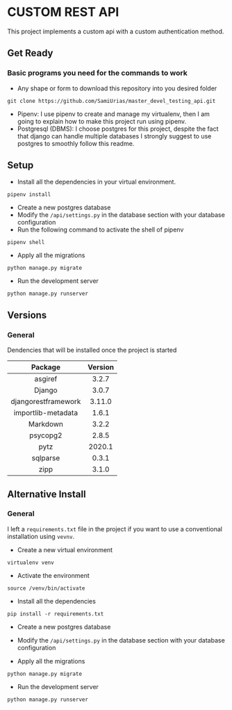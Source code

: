 # CUSTOM REST API
This project implements a custom api with a custom authentication method.

## Get Ready
### Basic programs you need for the commands to work
- Any shape or form to download this repository into you desired folder
```
git clone https://github.com/SamiUrias/master_devel_testing_api.git
```
- Pipenv: I use pipenv to create and manage  my virtualenv, then  I am going to explain how to make this project
run using pipenv.
- Postgresql (DBMS):  I choose postgres for this project, despite the fact that django can handle multiple databases I
strongly suggest to use postgres to smoothly follow this readme.


## Setup
- Install all the dependencies in your virtual environment.

```
pipenv install
```


- Create a new postgres database
- Modify the `/api/settings.py` in the database section with your database configuration
- Run the following command to activate the shell of pipenv
```
pipenv shell
```
- Apply all the migrations
```
python manage.py migrate
```
- Run the development server
```
python manage.py runserver
```


## Versions
### General
Dendencies that will be installed once the project is started

| Package | Version |
|:-------------:|:-----:|
|asgiref|3.2.7|
|Django|3.0.7|
|djangorestframework|3.11.0|
|importlib-metadata|1.6.1|
|Markdown|3.2.2|
|psycopg2|2.8.5|
|pytz|2020.1|
|sqlparse|0.3.1|
|zipp|3.1.0|

## Alternative Install
### General
I left a `requirements.txt` file in the project if you want to use a conventional installation using `vevnv`.
- Create a new virtual environment
```
virtualenv venv
```
- Activate the environment
```
source /venv/bin/activate
```
- Install all the dependencies
```
pip install -r requirements.txt
```
- Create a new postgres database
- Modify the `/api/settings.py` in the database section with your database configuration

- Apply all the migrations
```
python manage.py migrate
```
- Run the development server
```
python manage.py runserver
```

